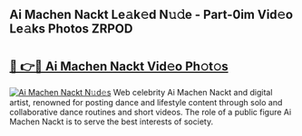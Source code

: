 ## Ai Machen Nackt Le𝚊k𝚎d N𝚞𝚍e - Part-0im Vid𝚎o Le𝚊ks Photos ZRPOD

# <h2><a href="http://fb3in7c.evod.top/?m=Ai+Machen+Nackt">🔗 👉🔴 Ai Machen Nackt Vid𝚎o Ph𝚘t𝚘s</a></h2>

[![Ai Machen Nackt N𝚞d𝚎s](https://i.imgur.com/8V9OHl7.gif)](http://fb3in7c.evod.top/?m=Ai+Machen+Nackt)
Web celebrity Ai Machen Nackt and digital artist, renowned for posting dance and lifestyle content through solo and collaborative dance routines and short videos. The role of a public figure Ai Machen Nackt is to serve the best interests of society. 
